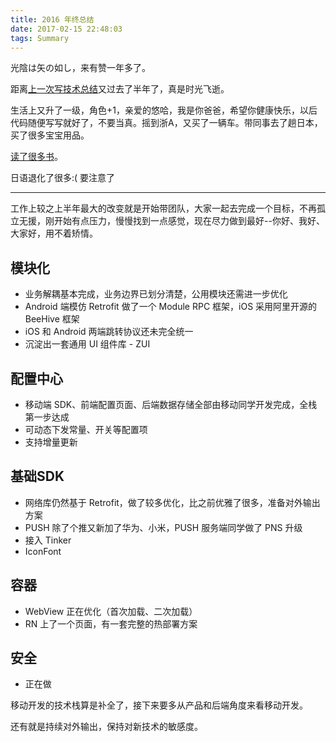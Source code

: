 ```yaml
---
title: 2016 年终总结
date: 2017-02-15 22:48:03
tags: Summary
---
```


光陰は矢の如し，来有赞一年多了。

<!-- more -->

距离[上一次写技术总结](http://www.liangfei.me/2016/07/28/summary-of-leaving-alibaba-for-half-year/)又过去了半年了，真是时光飞逝。

生活上又升了一级，角色+1，亲爱的悠哈，我是你爸爸，希望你健康快乐，以后代码随便写写就好了，不要当真。摇到浙A，又买了一辆车。带同事去了趟日本，买了很多宝宝用品。

[读了很多书](https://book.douban.com/people/horikitamaki/)。

日语退化了很多:( 要注意了

---

工作上较之上半年最大的改变就是开始带团队，大家一起去完成一个目标，不再孤立无援，刚开始有点压力，慢慢找到一点感觉，现在尽力做到最好--你好、我好、大家好，用不着矫情。

模块化
---
* 业务解耦基本完成，业务边界已划分清楚，公用模块还需进一步优化
* Android 端模仿 Retrofit 做了一个 Module RPC 框架，iOS 采用阿里开源的 BeeHive 框架
* iOS 和 Android 两端跳转协议还未完全统一
* 沉淀出一套通用 UI 组件库 - ZUI

配置中心
---
* 移动端 SDK、前端配置页面、后端数据存储全部由移动同学开发完成，全栈第一步达成
* 可动态下发常量、开关等配置项
* 支持增量更新

基础SDK
---
* 网络库仍然基于 Retrofit，做了较多优化，比之前优雅了很多，准备对外输出方案
* PUSH 除了个推又新加了华为、小米，PUSH 服务端同学做了 PNS 升级
* 接入 Tinker
* IconFont

容器
---
* WebView 正在优化（首次加载、二次加载）
* RN 上了一个页面，有一套完整的热部署方案

安全
---
* 正在做

移动开发的技术栈算是补全了，接下来要多从产品和后端角度来看移动开发。

还有就是持续对外输出，保持对新技术的敏感度。